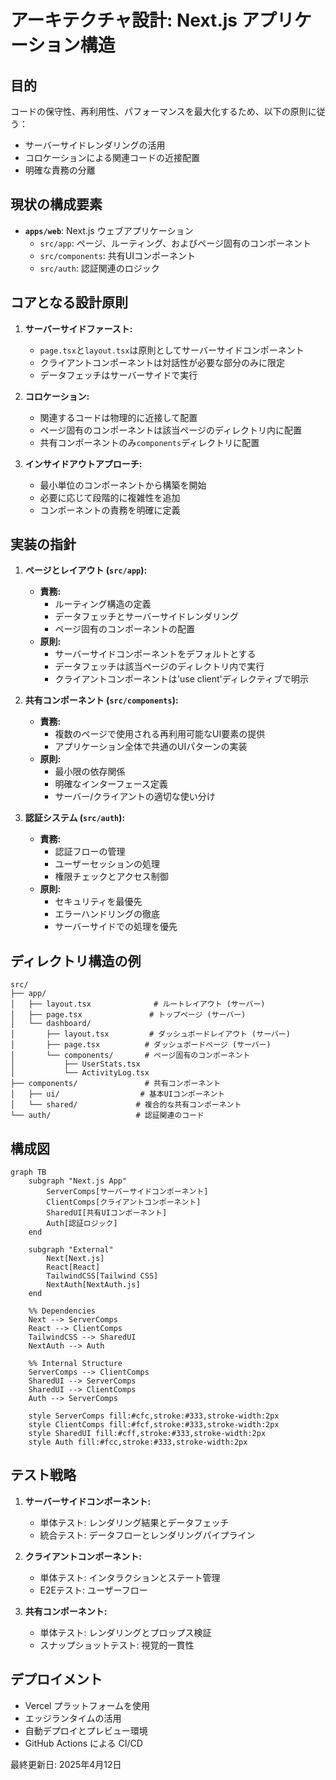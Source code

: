 # アーキテクチャ設計: Next.js アプリケーション構造

## 目的

コードの保守性、再利用性、パフォーマンスを最大化するため、以下の原則に従う：

- サーバーサイドレンダリングの活用
- コロケーションによる関連コードの近接配置
- 明確な責務の分離

## 現状の構成要素

- **`apps/web`**: Next.js ウェブアプリケーション
  - `src/app`: ページ、ルーティング、およびページ固有のコンポーネント
  - `src/components`: 共有UIコンポーネント
  - `src/auth`: 認証関連のロジック

## コアとなる設計原則

1. **サーバーサイドファースト:**
    - `page.tsx`と`layout.tsx`は原則としてサーバーサイドコンポーネント
    - クライアントコンポーネントは対話性が必要な部分のみに限定
    - データフェッチはサーバーサイドで実行

2. **コロケーション:**
    - 関連するコードは物理的に近接して配置
    - ページ固有のコンポーネントは該当ページのディレクトリ内に配置
    - 共有コンポーネントのみ`components`ディレクトリに配置

3. **インサイドアウトアプローチ:**
    - 最小単位のコンポーネントから構築を開始
    - 必要に応じて段階的に複雑性を追加
    - コンポーネントの責務を明確に定義

## 実装の指針

1. **ページとレイアウト (`src/app`):**
    - **責務:**
        - ルーティング構造の定義
        - データフェッチとサーバーサイドレンダリング
        - ページ固有のコンポーネントの配置
    - **原則:**
        - サーバーサイドコンポーネントをデフォルトとする
        - データフェッチは該当ページのディレクトリ内で実行
        - クライアントコンポーネントは'use client'ディレクティブで明示

2. **共有コンポーネント (`src/components`):**
    - **責務:**
        - 複数のページで使用される再利用可能なUI要素の提供
        - アプリケーション全体で共通のUIパターンの実装
    - **原則:**
        - 最小限の依存関係
        - 明確なインターフェース定義
        - サーバー/クライアントの適切な使い分け

3. **認証システム (`src/auth`):**
    - **責務:**
        - 認証フローの管理
        - ユーザーセッションの処理
        - 権限チェックとアクセス制御
    - **原則:**
        - セキュリティを最優先
        - エラーハンドリングの徹底
        - サーバーサイドでの処理を優先

## ディレクトリ構造の例

```
src/
├── app/
│   ├── layout.tsx              # ルートレイアウト (サーバー)
│   ├── page.tsx               # トップページ (サーバー)
│   └── dashboard/
│       ├── layout.tsx         # ダッシュボードレイアウト (サーバー)
│       ├── page.tsx          # ダッシュボードページ (サーバー)
│       └── components/       # ページ固有のコンポーネント
│           ├── UserStats.tsx
│           └── ActivityLog.tsx
├── components/               # 共有コンポーネント
│   ├── ui/                  # 基本UIコンポーネント
│   └── shared/             # 複合的な共有コンポーネント
└── auth/                   # 認証関連のコード
```

## 構成図

```mermaid
graph TB
    subgraph "Next.js App"
        ServerComps[サーバーサイドコンポーネント]
        ClientComps[クライアントコンポーネント]
        SharedUI[共有UIコンポーネント]
        Auth[認証ロジック]
    end

    subgraph "External"
        Next[Next.js]
        React[React]
        TailwindCSS[Tailwind CSS]
        NextAuth[NextAuth.js]
    end

    %% Dependencies
    Next --> ServerComps
    React --> ClientComps
    TailwindCSS --> SharedUI
    NextAuth --> Auth

    %% Internal Structure
    ServerComps --> ClientComps
    SharedUI --> ServerComps
    SharedUI --> ClientComps
    Auth --> ServerComps

    style ServerComps fill:#cfc,stroke:#333,stroke-width:2px
    style ClientComps fill:#fcf,stroke:#333,stroke-width:2px
    style SharedUI fill:#cff,stroke:#333,stroke-width:2px
    style Auth fill:#fcc,stroke:#333,stroke-width:2px
```

## テスト戦略

1. **サーバーサイドコンポーネント:**
    - 単体テスト: レンダリング結果とデータフェッチ
    - 統合テスト: データフローとレンダリングパイプライン

2. **クライアントコンポーネント:**
    - 単体テスト: インタラクションとステート管理
    - E2Eテスト: ユーザーフロー

3. **共有コンポーネント:**
    - 単体テスト: レンダリングとプロップス検証
    - スナップショットテスト: 視覚的一貫性

## デプロイメント

- Vercel プラットフォームを使用
- エッジランタイムの活用
- 自動デプロイとプレビュー環境
- GitHub Actions による CI/CD

最終更新日: 2025年4月12日
